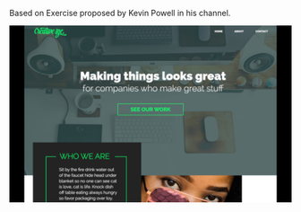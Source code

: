 Based on Exercise proposed by Kevin Powell in his channel.

[<img alt="002_Responsive_Website_from_Scratch" src="img/output.png" width=600>](index.html)

